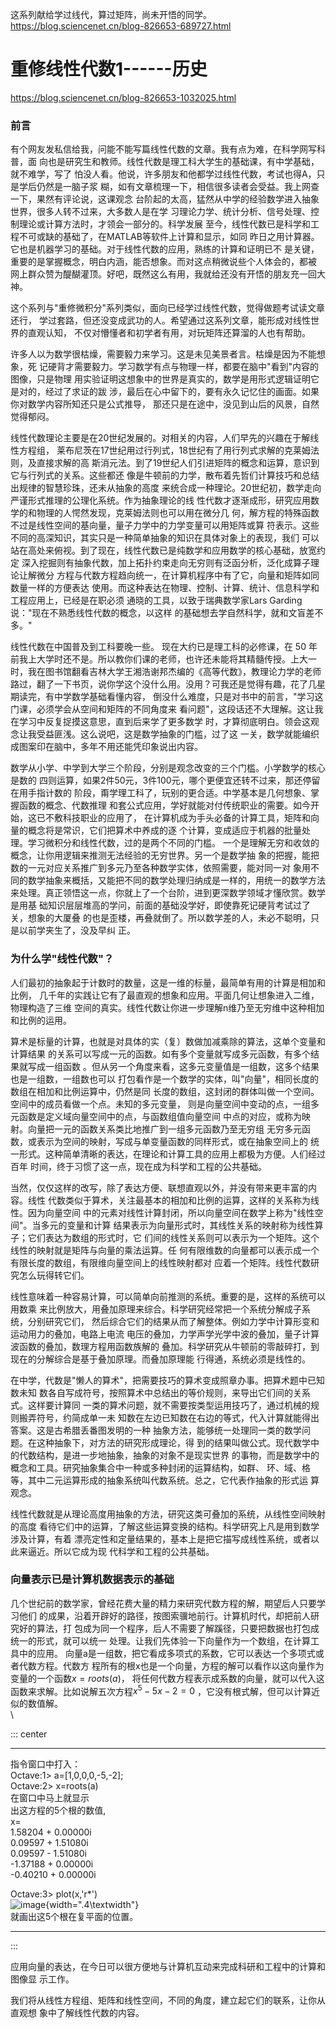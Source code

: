 这系列献给学过线代，算过矩阵，尚未开悟的同学。
https://blog.sciencenet.cn/blog-826653-689727.html

# 重修线性代数1------历史
https://blog.sciencenet.cn/blog-826653-1032025.html
### 前言

有个网友发私信给我，问能不能写篇线性代数的文章。我有点为难，在科学网写科普，面
向也是研究生和教师。线性代数是理工科大学生的基础课，有中学基础，就不难学，写了
怕没人看。他说，许多朋友和他都学过线性代数，考试也得A，只是学后仍然是一脑子浆
糊，如有文章梳理一下，相信很多读者会受益。我上网查一下，果然有评论说，这课观念
台阶起的太高，猛然从中学的经验数学进入抽象世界，很多人转不过来，大多数人是在学
习理论力学、统计分析、信号处理、控制理论或计算方法时，才领会一部分的。科学发展
至今，线性代数已是科学和工程不可或缺的基础了，在MATLAB等软件上计算和显示，如同
昨日之用计算器。它也是机器学习的基础。对于线性代数的应用，熟练的计算和证明已不
是关键，重要的是掌握概念，明白内涵，能否想象。而对这点稍微说些个人体会的，都被
网上群众赞为醍醐灌顶。好吧，既然这么有用，我就给还没有开悟的朋友充一回大神。

这个系列与"重修微积分"系列类似，面向已经学过线性代数，觉得做题考试读文章还行，
学过套路，但还没变成武功的人。希望通过这系列文章，能形成对线性世界的直观认知，
不仅对懵懂者和初学者有用，对玩矩阵还算溜的人也有帮助。

许多人以为数学很枯燥，需要毅力来学习。这是未见美景者言。枯燥是因为不能想象，死
记硬背才需要毅力。学习数学有点与物理一样，都要在脑中"看到"内容的图像，只是物理
用实验证明这想象中的世界是真实的，数学是用形式逻辑证明它是对的，经过了求证的跋
涉，最后在心中留下的，要有永久记忆住的画面。如果你对数学内容所知还只是公式推导，
那还只是在途中，没见到山后的风景，自然觉得郁闷。

线性代数理论主要是在20世纪发展的。对相关的内容，人们早先的兴趣在于解线性方程组，
莱布尼茨在17世纪用过行列式，18世纪有了用行列式求解的克莱姆法则，及直接求解的高
斯消元法。到了19世纪人们引进矩阵的概念和运算，意识到它与行列式的关系。这些都还
像是牛顿前的力学，散布着先哲们计算技巧和总结出规律的智慧珍珠，还未从抽象的高度
来统合成一种理论。20世纪初，数学走向严谨形式推理的公理化系统。作为抽象理论的线
性代数才逐渐成形，研究应用数学的和物理的人愕然发现，克莱姆法则也可以用在微分几
何，解方程的特殊函数不过是线性空间的基向量，量子力学中的力学变量可以用矩阵或算
符表示。这些不同的高深知识，其实只是一种简单抽象的知识在具体对象上的表现，我们
可以站在高处来俯视。到了现在，线性代数已是纯数学和应用数学的核心基础，放宽约定
深入挖掘则有抽象代数，加上拓扑约束走向无穷则有泛函分析，泛化成算子理论让解微分
方程与代数方程趋向统一，在计算机程序中有了它，向量和矩阵如同数量一样的方便表达
使用。而这种表达在物理、控制、计算、统计、信息科学和工程应用上，已经是在职必须
通晓的工具，以致于瑞典数学家Lars
Garding说："现在不熟悉线性代数的概念，以这样
的基础想去学自然科学，就和文盲差不多。"

线性代数在中国普及到工科要晚一些。 现在大约已是理工科的必修课，在 50
年前我上大学时还不是。所以教你们课的老师，也许还未能将其精髓传授。上大一时，我在图书馆翻看吉林大学王湘浩谢邦杰编的《高等代数》，教理论力学的老师路过，翻了一下书页，说你学这个没什么用。没用？可我还是觉得有趣，花了几星期读完，有中学数学基础看懂内容，
倒没什么难度，只是对书中的前言，"学习这门课，必须学会从空间和矩阵的不同角度来
看问题"，这段话还不大理解。这让我在学习中反复捉摸这意思，直到后来学了更多数学
时，才算彻底明白。领会这观念让我受益匪浅。这么说吧，这是数学抽象的门槛，过了这
一关，数学就能编织成图案印在脑中，多年不用还能凭印象说出内容。

数学从小学、中学到大学三个阶段，分别是观念改变的三个门槛。小学数学的核心是数的
四则运算，如果2件50元，3件100元，哪个更便宜还转不过来，那还停留在用手指计数的
阶段，甭学理工科了，玩别的更合适。中学基本是几何想象、掌握函数的概念、代数推理
和套公式应用，学好就能对付传统职业的需要。如今开始，这已不敷科技职业的应用了，
在计算机成为手头必备的计算工具，矩阵和向量的概念将是常识，它们把算术中养成的逐
个计算，变成适应于机器的批量处理。学习微积分和线性代数，过的是两个不同的门槛。
一个是理解无穷和收敛的概念，让你用逻辑来推测无法经验的无穷世界。另一个是数学抽
象的把握，能把数的一元对应关系推广到多元乃至各种数学实体，依照需要，能对同一对
象用不同的数学抽象来概括，又能把不同的数学处理归纳成是一样的，用统一的数学方法
来处理。真正领悟这一点，你就上了一个台阶，进到更深数学领域才懂欣赏。数学是用基
础知识层层堆高的学问，前面的基础没学好，即使靠死记硬背考试过了关，想象的大厦叠
的也是歪楼，再叠就倒了。所以数学差的人，未必不聪明，只是以前学夹生了，没及早纠
正。

### 为什么学"线性代数"？

人们最初的抽象起于计数时的数量，这是一维的标量，最简单有用的计算是相加和比例，
几千年的实践让它有了最直观的想象和应用。平面几何让想象进入二维，物理构造了三维
空间的真实。线性代数让你进一步理解n维乃至无穷维中这种相加和比例的运用。

算术是标量的计算，也就是对具体的实（复）数做加减乘除的算法，这单个变量和计算结果
的关系可以写成一元的函数。如有多个变量就写成多元函数，有多个结果就写成一组函数
。但从另一个角度来看，这多元变量值是一组数，这多个结果也是一组数，一组数也可以
打包看作是一个数学的实体，叫"向量"，相同长度的数组在相加和比例运算中，仍然是同
长度的数组，这封闭的群体叫做一个空间。空间中的成员看做一个点。未知的多元变量，
则是向量空间中变动的点，一组多元函数是定义域向量空间中的点，与函数组值向量空间
中点的对应，或称为映射。向量把一元的函数关系类比地推广到一组多元函数乃至无穷组
无穷多元函数，或表示为空间的映射，写成与单变量函数的同样形式，或在抽象空间上的
统一形式。这种简单清晰的表达，在理论和计算工具的应用上都极为方便。人们经过百年
时间，终于习惯了这一点，现在成为科学和工程的公共基础。

当然，仅仅这样的改写，除了表达方便、联想直观以外，并没有带来更丰富的内容。线性
代数类似于算术，关注最基本的相加和比例的运算，这样的关系称为线性。因为向量空间
中的元素对线性计算封闭，所以向量空间在数学上称为"线性空间"。当多元的变量和计算
结果表示为向量形式时，其线性关系的映射称为线性算子；它们表达为数组的形式时，它
们间的线性关系则可以表示为一个矩阵。这个线性的映射就是矩阵与向量的乘法运算。任
何有限维数的向量都可以表示成一个有限长度的数组，有限维向量空间上的线性映射都对
应着一个矩阵。线性代数研究怎么玩得转它们。

线性意味着一种容易计算，可以简单向前推测的系统。重要的是，这样的系统可以用数乘
来比例放大，用叠加原理来综合。科学研究经常把一个系统分解成子系统，分别研究它们，
然后综合它们的结果从而了解整体。例如力学中计算形变和运动用力的叠加，电路上电流
电压的叠加，力学声学光学中波的叠加，量子计算波函数的叠加，数理方程用函数族解的
叠加。科学研究从牛顿前的零敲碎打，到现在的分解综合是基于叠加原理。而叠加原理能
行得通，系统必须是线性的。

在中学，代数是"懒人的算术"，把需要技巧的算术变成照章办事。把算术题中已知数未知
数各自写成符号，按照算术中总结出的等价规则，来导出它们间的关系式。这样要计算同
一类的算术问题，就不需要按类型运用技巧了，通过机械的规则搬弄符号，约简成单一未
知数在左边已知数在右边的等式，代入计算就能得出答案。这是古希腊丢番图发明的一种
抽象方法，能够统一处理同一类的数学问题。在这种抽象下，对方法的研究形成理论，得
到的结果叫做公式。现代数学中的代数结构，是进一步地抽象，抽象的对象不是现实世界
的事物，而是数学中的概念和工具。研究抽象集合中一种或多种封闭的运算结构，如群、
环、域、格等，其中二元运算形成的抽象系统叫代数系统。总之，它代表作抽象的形式运
算观念。

线性代数就是从理论高度用抽象的方法，研究这类可叠加的系统，从线性空间映射的高度
看待它们中的运算，了解这些运算变换的结构。科学研究上凡是用到数学涉及计算，有着
漂亮定性和定量结果的，基本上是把它描写成线性系统，或者以此来逼近。所以它成为现
代科学和工程的公共基础。

### 向量表示已是计算机数据表示的基础

几个世纪前的数学家，曾经花费大量的精力来研究代数方程的解，期望后人只要学习他们
的成果，沿着开辟好的路径，按图索骥地前行。计算机时代，却把前人研究好的算法，打
包成为同一个程序，后人不需要了解蹊径，只要把数据也打包成统一的形式，就可以统一
处理。让我们先体验一下向量作为一个数组，在计算工具中的应用。
向量a是一组数，把它看成多项式的系数，它可以表达一个多项式或者代数方程。代数方
程所有的根x也是一个向量，方程的解可以看作以这向量作为变量的一个函数$x=roots(a)$，
将任何代数方程表示成系数的向量，就可以代入这函数来求解。比如说解五次方程$x^5-5x-2=0$
，它没有根式解，但可以计算近似的数值解。\
\

::: center
  ----------------------------------------------------------------- --
                                                                    
  指令窗口中打入：                                                  
  Octave:1$>$ a=\[1,0,0,0,-5,-2\];                                  
  Octave:2$>$ x=roots(a)                                            
  在窗口中马上就显示                                                
  出这方程的5个根的数值,                                            
  x=                                                                
  1.58204 + 0.00000i                                                
  0.09597 + 1.51080i                                                
  0.09597 - 1.51080i                                                
  -1.37188 + 0.00000i                                               
  -0.40210 + 0.00000i                                               
                                                                    
  Octave:3$>$ plot(x,'r\*')                                         
  ![image](163122zo5tmql5otmldxtf.jpg){width=".4\\textwidth"}   
  就画出这5个根在复平面的位置。                                     
  ----------------------------------------------------------------- --
:::

应用向量的表达，在今日可以很方便地与计算机互动来完成科研和工程中的计算和图像显
示工作。

我们将从线性方程组、矩阵和线性空间，不同的角度，建立起它们的联系，让你从直观想
象中了解线性代数的内容。
